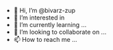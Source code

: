 - 👋 Hi, I’m @bivarz-zup
- 👀 I’m interested in 
- 🌱 I’m currently learning ...
- 💞️ I’m looking to collaborate on ...
- 📫 How to reach me ...

<!---
bivarz-zup/bivarz-zup is a ✨ special ✨ repository because its `README.md` (this file) appears on your GitHub profile.
You can click the Preview link to take a look at your changes.
--->
